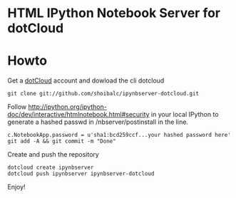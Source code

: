 # HTML IPython Notebook Server for dotCloud


# Howto

Get a [dotCloud](www.dotcloud.com) account and dowload the cli dotcloud

    git clone git://github.com/shoibalc/ipynbserver-dotcloud.git

Follow http://ipython.org/ipython-doc/dev/interactive/htmlnotebook.html#security in your local IPython to generate
a hashed passwd in /nbserver/postinstall in the line.

    c.NotebookApp.password = u'sha1:bcd259ccf...your hashed password here'
    git add -A && git commit -m "Done"
    
Create and push the repository
    
    dotcloud create ipynbserver
    dotcloud push ipynbserver ipynbserver-dotcloud


Enjoy!

